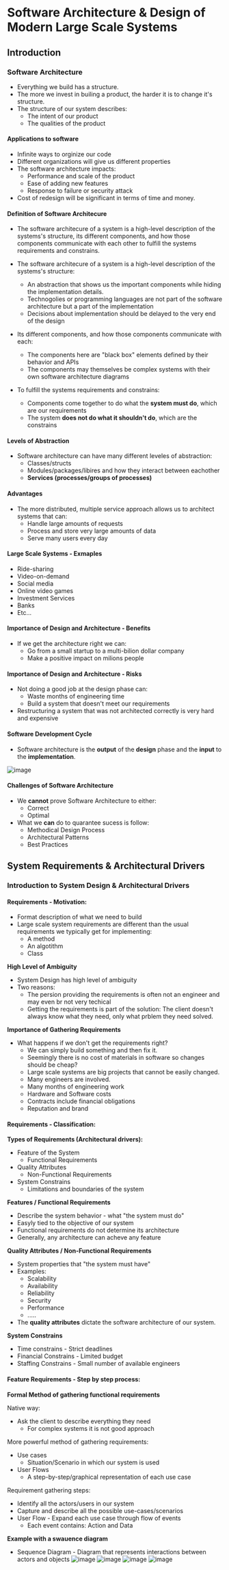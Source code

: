 # Software Architecture & Design of Modern Large Scale Systems

## Introduction

### Software Architecture
- Everything we build has a structure.
- The more we invest in builing a product, the harder it is to change it's structure.
- The structure of our system describes:
  - The intent of our product
  - The qualities of the product

#### Applications to software
- Infinite ways to orginize our code
- Different organizations will give us different properties
- The software architecture impacts:
  - Performance and scale of the product
  - Ease of adding new features
  - Response to failure or security attack
- Cost of redesign will be significant in terms of time and money.

#### Definition of Software Architecure
- The software architecure of a system is a high-level description of the systems's structure, its different components, 
and how those components communicate with each other to fulfill the systems requirements and constrains.

- The software architecure of a system is a high-level description of the systems's structure:
  - An abstraction that shows us the important components while hiding the implementation details.
  - Technogolies or programming languages are not part of the software architecture but a part of the implementation
  - Decisions about implementation should be delayed to the very end of the design

- Its different components, and how those components communicate with each:
  - The components here are "black box" elements defined by their behavior and APIs
  - The components may themselves be complex systems with their own software architecture diagrams

- To fulfill the systems requirements and constrains:
  - Components come together to do what the **system must do**, which are our requirements
  - The system **does not do what it shouldn't do**, which are the constrains

#### Levels of Abstraction
- Software architecture can have many different leveles of abstraction:
  - Classes/structs
  - Modules/packages/libires and how they interact between eachother
  - **Services (processes/groups of processes)**

#### Advantages
- The more distributed, multiple service approach allows us to architect systems that can:
  - Handle large amounts of requests
  - Process and store very large amounts of data
  - Serve many users every day

#### Large Scale Systems - Exmaples
- Ride-sharing
- Video-on-demand
- Social media
- Online video games
- Investment Services
- Banks
- Etc...

#### Importance of Design and Architecture - Benefits
- If we get the architecture right we can:
  - Go from a small startup to a multi-bilion dollar company
  - Make a positive impact on milions people

#### Importance of Design and Architecture - Risks
- Not doing a good job at the design phase can:
  - Waste months of engineering time
  - Build a system that doesn't meet our requirements
- Restructuring a system that was not architected correctly is very hard and expensive

#### Software Development Cycle
- Software architecture is the **output** of the **design** phase and the **input** to the **implementation**.

![image](https://github.com/user-attachments/assets/12c24154-3ef9-4800-8fa1-1b54fd17705f)

#### Challenges of Software Architecture
- We **cannot** prove Software Architecture to either:
  - Correct
  - Optimal
- What we **can** do to quarantee sucess is follow:
  - Methodical Design Process
  - Architectural Patterns
  - Best Practices  

## System Requirements & Architectural Drivers

### Introduction to System Design & Architectural Drivers
#### Requirements - Motivation:
- Format description of what we need to build
- Large scale system requirements are different than the usual requirements we typically get for implementing:
  - A method
  - An algotithm
  - Class

**High Level of Ambiguity**
- System Design has high level of ambiguity
- Two reasons: 
  - The persion providing the requirements is often not an engineer and may even br not very techical
  - Getting the requirements is part of the solution: The client doesn't always know what they need, only what prblem they need solved.
 
**Importance of Gathering Requirements**
- What happens if we don't get the requirements right?
  - We can simply build something and then fix it.
  - Seemingly there is no cost of materials in software so changes should be cheap?
  - Large scale systems are big projects that cannot be easily changed.
  - Many engineers are involved.
  - Many months of engineering work
  - Hardware and Software costs
  - Contracts include financial obligations
  - Reputation and brand

#### Requirements - Classification:
**Types of Requirements (Architectural drivers):**
- Feature of the System
  - Functional Requirements
- Quality Attributes
  - Non-Functional Requirements
- System Constrains
  - Limitations and boundaries of the system 

**Features / Functional Requirements**
- Describe the system behavior - what "the system must do"
- Easyly tied to the objective of our system
- Functional requirements do not determine its architecture
- Generally, any architecture can acheve any feature

**Quality Attributes / Non-Functional Requirements**
- System properties that "the system must have"
- Examples:
  - Scalability
  - Availability
  - Reliability
  - Security
  - Performance
  - ..... 
- The **quality attributes** dictate the software architecture of our system.

**System Constrains**
- Time constrains - Strict deadlines
- Financial Constrains - Limited budget
- Staffing Constrains - Small number of available engineers

#### Feature Requirements - Step by step process:
**Formal Method of gathering functional requirements**

Native way:
- Ask the client to describe everything they need
  - For complex systems it is not good approach

More powerful method of gathering requirements:
- Use cases
  - Situation/Scenario in which our system is used   
- User Flows
  - A step-by-step/graphical representation of each use case

Requirement gathering steps:
- Identify all the actors/users in our system
- Capture and describe all the possible use-cases/scenarios
- User Flow - Expand each use case through flow of events
  - Each event contains: Action and Data 

**Example with a swauence diagram**
- Sequence Diagram - Diagram that represents interactions between actors and objects
![image](https://github.com/user-attachments/assets/130fe413-0e42-4c0d-9d2d-78ba1a3b008c)
![image](https://github.com/user-attachments/assets/09f7af65-3dbc-412a-865d-b03f7ec6e343)
![image](https://github.com/user-attachments/assets/76ec1be3-cfc1-49b0-9fe5-7b8454ba1f35)
![image](https://github.com/user-attachments/assets/37f28c95-ead0-40d2-9af9-eec07846bd4f)

